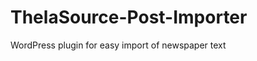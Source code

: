 ThelaSource-Post-Importer
=========================

WordPress plugin for easy import of newspaper text